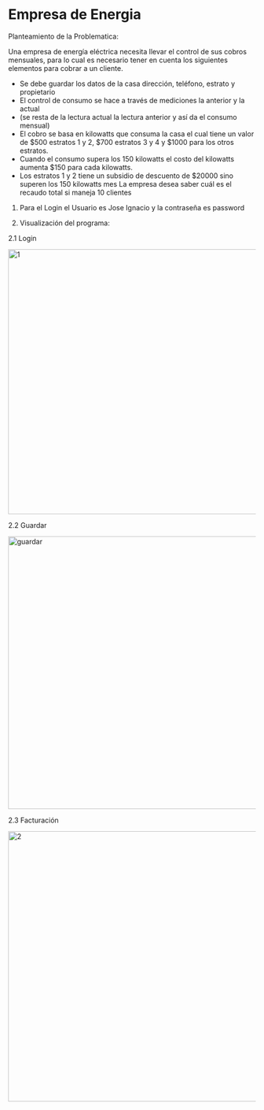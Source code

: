 # Empresa de Energia

Planteamiento de la Problematica:

Una empresa de energía eléctrica necesita llevar el control de sus cobros
mensuales, para lo cual es necesario tener en cuenta los siguientes elementos para cobrar a un cliente.
* Se debe guardar los datos de la casa dirección, teléfono, estrato y propietario
* El control de consumo se hace a través de mediciones la anterior y la actual 
* (se resta de la lectura actual la lectura anterior y así da el consumo mensual)
* El cobro se basa en kilowatts que consuma la casa el cual tiene un valor de
$500 estratos 1 y 2, $700 estratos 3 y 4 y $1000 para los otros estratos.
* Cuando el consumo supera los 150 kilowatts el costo del kilowatts aumenta $150 para cada kilowatts.
* Los estratos 1 y 2 tiene un subsidio de descuento de $20000 sino superen los 150 kilowatts mes
La empresa desea saber cuál es el recaudo total si maneja 10 clientes

1. Para el Login el Usuario es Jose Ignacio y la contraseña es password

2. Visualización del programa:

2.1 Login

<img width="538" alt="1" src="https://user-images.githubusercontent.com/81385175/143946913-4102b446-fca6-4f21-a4a0-f3fbc059296e.png">

2.2 Guardar

<img width="554" alt="guardar" src="https://user-images.githubusercontent.com/81385175/143947089-91b353f7-afd5-425d-b738-2e7f1a759ff8.png">

2.3 Facturación 

<img width="549" alt="2" src="https://user-images.githubusercontent.com/81385175/143947147-5e384143-4b68-458e-964e-0feeba63f468.png">


